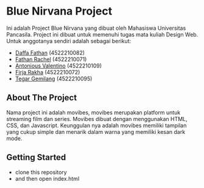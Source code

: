 # Blue Nirvana Project

Ini adalah Project Blue Nirvana yang dibuat oleh Mahasiswa Universitas Pancasila. Project ini dibuat untuk memenuhi tugas mata kuliah Design Web. Untuk anggotanya sendiri adalah sebagai berikut:

- [Daffa Fathan](https://github.com/daffa09) (4522210082)
- [Fathan Rachel](https://github.com/Fathanrachel) (4522210071)
- [Antonious Valentino](https://github.com/BrohKane) (4522210109)
- [Firja Rakha](https://github.com/FirjaRakha) (4522210072)
- [Tegar Gemilang](https://github.com/TegarGemilang02) (4522210095)

## About The Project

Nama project ini adalah movibes, movibes merupakan platform untuk streaming film dan series. Movibes dibuat dengan menggunakan HTML, CSS, dan Javascript. Keunggulan nya adalah movibes memiliki tampilan yang cukup simple dan menarik dalam warna yang memiliki kesan dark mode.

## Getting Started

- clone this repository
- and then open index.html
